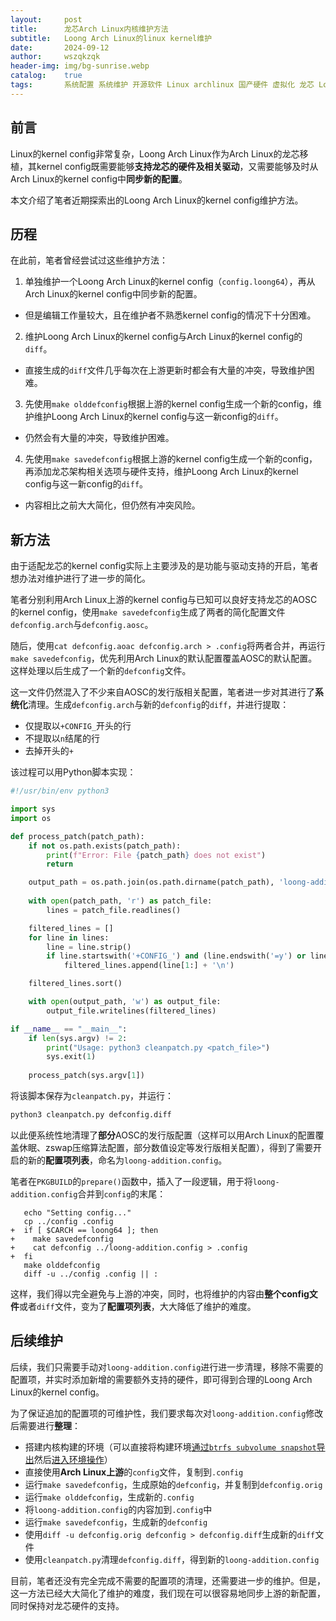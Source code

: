 ```yaml
---
layout:     post
title:      龙芯Arch Linux内核维护方法
subtitle:   Loong Arch Linux的linux kernel维护
date:       2024-09-12
author:     wszqkzqk
header-img: img/bg-sunrise.webp
catalog:    true
tags:       系统配置 系统维护 开源软件 Linux archlinux 国产硬件 虚拟化 龙芯 LoongArchLinux
---
```


## 前言

Linux的kernel config非常复杂，Loong Arch Linux作为Arch Linux的龙芯移植，其kernel config既需要能够**支持龙芯的硬件及相关驱动**，又需要能够及时从Arch Linux的kernel config中**同步新的配置**。

本文介绍了笔者近期探索出的Loong Arch Linux的kernel config维护方法。

## 历程

在此前，笔者曾经尝试过这些维护方法：

1. 单独维护一个Loong Arch Linux的kernel config（`config.loong64`），再从Arch Linux的kernel config中同步新的配置。
  * 但是编辑工作量较大，且在维护者不熟悉kernel config的情况下十分困难。
2. 维护Loong Arch Linux的kernel config与Arch Linux的kernel config的`diff`。
  * 直接生成的`diff`文件几乎每次在上游更新时都会有大量的冲突，导致维护困难。
3. 先使用`make olddefconfig`根据上游的kernel config生成一个新的config，维护维护Loong Arch Linux的kernel config与这一新config的`diff`。
  * 仍然会有大量的冲突，导致维护困难。
4. 先使用`make savedefconfig`根据上游的kernel config生成一个新的config，再添加龙芯架构相关选项与硬件支持，维护Loong Arch Linux的kernel config与这一新config的`diff`。
  * 内容相比之前大大简化，但仍然有冲突风险。

## 新方法

由于适配龙芯的kernel config实际上主要涉及的是功能与驱动支持的开启，笔者想办法对维护进行了进一步的简化。

笔者分别利用Arch Linux上游的kernel config与已知可以良好支持龙芯的AOSC的kernel config，使用`make savedefconfig`生成了两者的简化配置文件`defconfig.arch`与`defconfig.aosc`。

随后，使用`cat defconfig.aoac defconfig.arch > .config`将两者合并，再运行`make savedefconfig`，优先利用Arch Linux的默认配置覆盖AOSC的默认配置。这样处理以后生成了一个新的`defconfig`文件。

这一文件仍然混入了不少来自AOSC的发行版相关配置，笔者进一步对其进行了**系统化**清理。生成`defconfig.arch`与新的`defconfig`的`diff`，并进行提取：

* 仅提取以`+CONFIG_`开头的行
* 不提取以`n`结尾的行
* 去掉开头的`+`

该过程可以用Python脚本实现：

```python
#!/usr/bin/env python3

import sys
import os

def process_patch(patch_path):
    if not os.path.exists(patch_path):
        print(f"Error: File {patch_path} does not exist")
        return

    output_path = os.path.join(os.path.dirname(patch_path), 'loong-addition.config')
    
    with open(patch_path, 'r') as patch_file:
        lines = patch_file.readlines()

    filtered_lines = []
    for line in lines:
        line = line.strip()
        if line.startswith('+CONFIG_') and (line.endswith('=y') or line.endswith('=m')):
            filtered_lines.append(line[1:] + '\n')

    filtered_lines.sort()

    with open(output_path, 'w') as output_file:
        output_file.writelines(filtered_lines)

if __name__ == "__main__":
    if len(sys.argv) != 2:
        print("Usage: python3 cleanpatch.py <patch_file>")
        sys.exit(1)
    
    process_patch(sys.argv[1])
```

将该脚本保存为`cleanpatch.py`，并运行：

```bash
python3 cleanpatch.py defconfig.diff
```

以此便系统性地清理了**部分**AOSC的发行版配置（这样可以用Arch Linux的配置覆盖休眠、zswap压缩算法配置，部分数值设定等发行版相关配置），得到了需要开启的新的**配置项列表**，命名为`loong-addition.config`。

笔者在`PKGBUILD`的`prepare()`函数中，插入了一段逻辑，用于将`loong-addition.config`合并到`config`的末尾：

```
   echo "Setting config..."
   cp ../config .config
+  if [ $CARCH == loong64 ]; then
+    make savedefconfig
+    cat defconfig ../loong-addition.config > .config
+  fi
   make olddefconfig
   diff -u ../config .config || :
```

这样，我们得以完全避免与上游的冲突，同时，也将维护的内容由**整个config文件**或者`diff`文件，变为了**配置项列表**，大大降低了维护的难度。

## 后续维护

后续，我们只需要手动对`loong-addition.config`进行进一步清理，移除不需要的配置项，并实时添加新增的需要额外支持的硬件，即可得到合理的Loong Arch Linux的kernel config。

为了保证追加的配置项的可维护性，我们要求每次对`loong-addition.config`修改后需要进行**整理**：

* 搭建内核构建的环境（可以直接将构建环境[通过`btrfs subvolume snapshot`导出](https://wszqkzqk.github.io/2024/08/22/loongarchlinux-port-tips/#%E4%BF%9D%E5%AD%98)然后[进入环境操作](https://wszqkzqk.github.io/2024/08/22/loongarchlinux-port-tips/#%E8%BF%9B%E5%85%A5%E7%8E%AF%E5%A2%83%E6%9F%A5%E7%9C%8B)）
* 直接使用**Arch Linux上游**的`config`文件，复制到`.config`
* 运行`make savedefconfig`，生成原始的`defconfig`，并复制到`defconfig.orig`
* 运行`make olddefconfig`，生成新的`.config`
* 将`loong-addition.config`的内容加到`.config`中
* 运行`make savedefconfig`，生成新的`defconfig`
* 使用`diff -u defconfig.orig defconfig > defconfig.diff`生成新的`diff`文件
* 使用`cleanpatch.py`清理`defconfig.diff`，得到新的`loong-addition.config`

目前，笔者还没有完全完成不需要的配置项的清理，还需要进一步的维护。但是，这一方法已经大大简化了维护的难度，我们现在可以很容易地同步上游的新配置，同时保持对龙芯硬件的支持。
